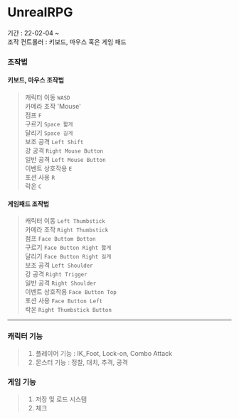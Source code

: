 # UnrealRPG

기간 : 22-02-04 ~    
조작 컨트롤러 : 키보드, 마우스 혹은 게임 패드   

### 조작법

#### 키보드, 마우스 조작법
  > 캐릭터 이동 `WASD`    
  > 카메라 조작 'Mouse'  
  > 점프 `F`   
  > 구르기 `Space 짧게`   
  > 달리기 `Space 길게`  
  > 보조 공격 `Left Shift`  
  > 강 공격 `Right Mouse Button`   
  > 일반 공격 `Left Mouse Button`   
  > 이벤트 상호작용 `E`  
  > 포션 사용 `R`   
  > 락온 `C`  
  
#### 게임패드 조작법
  > 캐릭터 이동 `Left Thumbstick`    
  > 카메라 조작 `Right Thumbstick`   
  > 점프 `Face Buttom Botton`    
  > 구르기 `Face Button Right 짧게`   
  > 달리기 `Face Button Right 길게`  
  > 보조 공격 `Left Shoulder`  
  > 강 공격 `Right Trigger`  
  > 일반 공격 `Right Shoulder`  
  > 이벤트 상호작용 `Face Button Top`    
  > 포션 사용 `Face Button Left`   
  > 락온 `Right Thumbstick Button`    

---

### 캐릭터 기능
>1. 플레이어 기능 : IK_Foot, Lock-on, Combo Attack
>2. 몬스터 기능 : 정찰, 대치, 추격, 공격
    
### 게임 기능
>1. 저장 및 로드 시스템   
>2. 체크 
